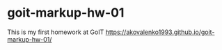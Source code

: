 # goit-markup-hw-01
This is my first homework at GoIT
https://akovalenko1993.github.io/goit-markup-hw-01/
